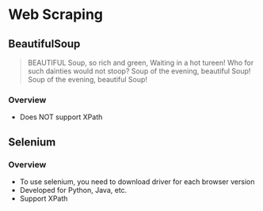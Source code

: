 # Web Scraping

## BeautifulSoup

> BEAUTIFUL Soup, so rich and green, Waiting in a hot tureen! Who for such dainties would not stoop? Soup of the evening, beautiful Soup! Soup of the evening, beautiful Soup!

### Overview

- Does NOT support XPath


## Selenium

### Overview

- To use selenium, you need to download driver for each browser version
- Developed for Python, Java, etc.
- Support XPath